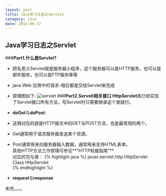```yaml
---
layout: post
title: Java学习日志之Servlet
category: java
date: 2014-09-17
---
```

## Java学习日志之Servlet

###**Part1.什么是Servlet?**
- 顾名思义Servlet就是服务器小程序，这个服务器可以是HTTP服务，也可以是邮件服务，也可以是FTP服务等等
- java Web 应用中的请求-相应都是交给Servlet来完成
- 原理图如下:
![servlet](http://www.blogjava.net/images/blogjava_net/fancydeepin/myself/servlet.png)
###**Part2.Servelt相关接口**
    **HttpServlet**类已经实现了Servlet接口所有方法，写Servlet时只需要继承这个类就行。

- **doGet**与**doPost**:   
 - 这俩对应的就是HTTP报文中的GET与POST方法，也是最常用的两个。   
 - Get通常用于请求服务器发送某个资源。   
 - Post通常用来向服务器输入数据，通常用来支持HTML表单。   
 其他HTTP方法工作原理可参见**“HTTP权威指南”**      
    对应的包与类：
{% highlight java %}
    javax.servlet.http.HttpServlet   
    Class HttpServlet   
{% endhighlight %}   

- **request**与**response**

未完。。。。
